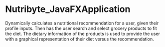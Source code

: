 # Nutribyte_JavaFXApplication
Dynamically calculates a nutritional recommendation for a user, given their profile inputs. Then has the user search and select grocery products to fit the diet. The dietary information of the products is used to provide the user with a graphical representation of their diet versus the recommendation. 
